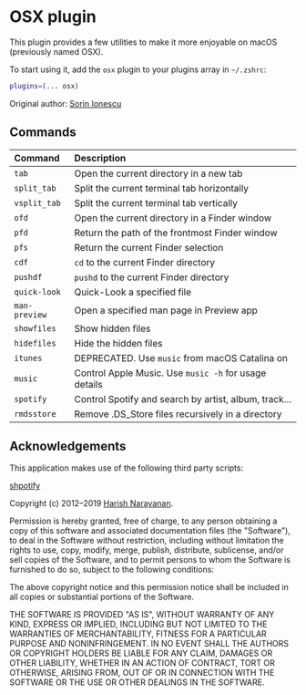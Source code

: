 # OSX plugin

This plugin provides a few utilities to make it more enjoyable on macOS (previously named OSX).

To start using it, add the `osx` plugin to your plugins array in `~/.zshrc`:

```zsh
plugins=(... osx)
```

Original author: [Sorin Ionescu](https://github.com/sorin-ionescu)

## Commands

| Command       | Description                                           |
|:--------------|:------------------------------------------------------|
| `tab`         | Open the current directory in a new tab               |
| `split_tab`   | Split the current terminal tab horizontally           |
| `vsplit_tab`  | Split the current terminal tab vertically             |
| `ofd`         | Open the current directory in a Finder window         |
| `pfd`         | Return the path of the frontmost Finder window        |
| `pfs`         | Return the current Finder selection                   |
| `cdf`         | `cd` to the current Finder directory                  |
| `pushdf`      | `pushd` to the current Finder directory               |
| `quick-look`  | Quick-Look a specified file                           |
| `man-preview` | Open a specified man page in Preview app              |
| `showfiles`   | Show hidden files                                     |
| `hidefiles`   | Hide the hidden files                                 |
| `itunes`      | DEPRECATED. Use `music` from macOS Catalina on        |
| `music`       | Control Apple Music. Use `music -h` for usage details |
| `spotify`     | Control Spotify and search by artist, album, track…   |
| `rmdsstore`   | Remove .DS\_Store files recursively in a directory    |

## Acknowledgements

This application makes use of the following third party scripts:

[shpotify](https://github.com/hnarayanan/shpotify)

Copyright (c) 2012–2019 [Harish Narayanan](https://harishnarayanan.org/).

Permission is hereby granted, free of charge, to any person obtaining
a copy of this software and associated documentation files (the
"Software"), to deal in the Software without restriction, including
without limitation the rights to use, copy, modify, merge, publish,
distribute, sublicense, and/or sell copies of the Software, and to
permit persons to whom the Software is furnished to do so, subject to
the following conditions:

The above copyright notice and this permission notice shall be
included in all copies or substantial portions of the Software.

THE SOFTWARE IS PROVIDED "AS IS", WITHOUT WARRANTY OF ANY KIND,
EXPRESS OR IMPLIED, INCLUDING BUT NOT LIMITED TO THE WARRANTIES OF
MERCHANTABILITY, FITNESS FOR A PARTICULAR PURPOSE AND
NONINFRINGEMENT. IN NO EVENT SHALL THE AUTHORS OR COPYRIGHT HOLDERS BE
LIABLE FOR ANY CLAIM, DAMAGES OR OTHER LIABILITY, WHETHER IN AN ACTION
OF CONTRACT, TORT OR OTHERWISE, ARISING FROM, OUT OF OR IN CONNECTION
WITH THE SOFTWARE OR THE USE OR OTHER DEALINGS IN THE SOFTWARE.
